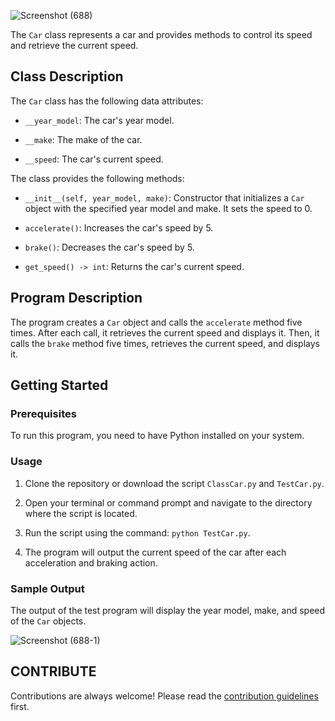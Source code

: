 ![Screenshot (688)](https://github.com/laivwxyz/Abstraction-and-Encapsulation/assets/129714181/c4bfebff-4403-4f54-b288-9631439242b3)

The `Car` class represents a car and provides methods to control its speed and retrieve the current speed.

## Class Description

The `Car` class has the following data attributes:

- `__year_model`: The car's year model.

- `__make`: The make of the car.

- `__speed`: The car's current speed.
  

The class provides the following methods:

- `__init__(self, year_model, make)`: Constructor that initializes a `Car` object with the specified year model and make. It sets the speed to 0.

- `accelerate()`: Increases the car's speed by 5.

- `brake()`: Decreases the car's speed by 5.

- `get_speed() -> int`: Returns the car's current speed.

## Program Description

The program creates a `Car` object and calls the `accelerate` method five times. After each call, it retrieves the current speed and displays it. Then, it calls the `brake` method five times, retrieves the current speed, and displays it.

## Getting Started

### Prerequisites

To run this program, you need to have Python installed on your system.

### Usage

1. Clone the repository or download the script `ClassCar.py` and `TestCar.py`.

2. Open your terminal or command prompt and navigate to the directory where the script is located.

3. Run the script using the command: `python TestCar.py`.

4. The program will output the current speed of the car after each acceleration and braking action.

### Sample Output

The output of the test program will display the year model, make, and speed of the `Car` objects.

![Screenshot (688-1)](https://github.com/laivwxyz/Abstraction-and-Encapsulation/assets/129714181/090b9b9c-b0d2-4963-af37-1361713c9bc0)

## CONTRIBUTE

Contributions are always welcome! Please read the [contribution guidelines](https://github.com/matiassingers/awesome-readme/blob/master/contributing.md) first.
